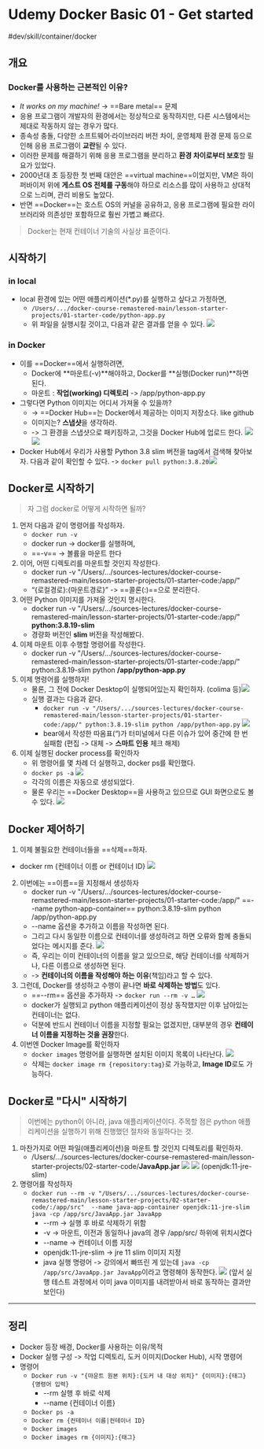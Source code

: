 # Udemy Docker Basic 01 - Get started
#dev/skill/container/docker 

## 개요
### Docker를 사용하는 근본적인 이유?
* *It works on my machine!* → ==Bare metal== 문제
* 응용 프로그램이 개발자의 환경에서는 정상적으로 동작하지만, 다른 시스템에서는 제대로 작동하지 않는 경우가 많다.
* 종속성 충돌, 다양한 소프트웨어·라이브러리 버전 차이, 운영체제 환경 문제 등으로 인해 응용 프로그램이 **교란**될 수 있다.
* 이러한 문제를 해결하기 위해 응용 프로그램을 분리하고 **환경 차이로부터 보호**할 필요가 있었다.
* 2000년대 초 등장한 첫 번째 대안은 ==virtual machine==이었지만, VM은 하이퍼바이저 위에 **게스트 OS 전체를 구동**해야 하므로 리소스를 많이 사용하고 상대적으로 느리며, 관리 비용도 높았다.
* 반면 ==Docker==는 호스트 OS의 커널을 공유하고, 응용 프로그램에 필요한 라이브러리와 의존성만 포함하므로 훨씬 가볍고 빠르다.

> Docker는 현재 컨테이너 기술의 사실상 표준이다.

## 시작하기
### in local
- local 환경에 있는 어떤 애플리케이션(*.py)를 실행하고 싶다고 가정하면, 
  - `/Users/.../docker-course-remastered-main/lesson-starter-projects/01-starter-code/python-app.py`
  - 위 파일을 실행시킬 것이고, 다음과 같은 결과를 얻을 수 있다.
    ![](Docker%20Basic%2001%20-%20Get%20started/image.png)<!-- {"width":660} -->

### in Docker
- 이를 ==Docker==에서 실행하려면, 
  - Docker에 **마운트(-v)**해야하고, Docker를 **실행(Docker run)**하면 된다.
  - 마운트 : **작업(working) 디렉토리** -> /app/python-app.py
- 그렇다면 Python 이미지는 어디서 가져올 수 있을까?
  - -> ==Docker Hub==는 Docker에서 제공하는 이미지 저장소다. like github
  - 이미지는? **스냅샷**을 생각하라.
  - -> 그 환경을 스냅샷으로 패키징하고, 그것을 Docker Hub에 업로드 한다.
  ![](Docker%20Basic%2001%20-%20Get%20started/image%202.png)<!-- {"width":488} -->![](Docker%20Basic%2001%20-%20Get%20started/image%203.png)<!-- {"width":501} -->
- Docker Hub에서 우리가 사용할 Python 3.8 slim 버전을 tag에서 검색해 찾아보자. 다음과 같이 확인할 수 있다.
  -> `docker pull python:3.8.20`![](Docker%20Basic%2001%20-%20Get%20started/image%204.png)<!-- {"width":956} -->

## Docker로 시작하기
> 자 그럼 docker로 어떻게 시작하면 될까?

1. 먼저 다음과 같이 명령어를 작성하자.
   - `docker run -v`
   - docker run -> docker를 실행하며,
   - ==-v== -> 볼륨을 마운트 한다
2. 이어, 어떤 디렉토리를 마운트할 것인지 작성한다.
   - docker run -v "/Users/.../sources-lectures/docker-course-remastered-main/lesson-starter-projects/01-starter-code:/app/"
   - “{로컬경로}:{마운트경로}” -> ==콜론(:)==으로 분리한다.
3. 어떤 Python 이미지를 가져올 것인지 명시한다.
   - docker run -v "/Users/.../sources-lectures/docker-course-remastered-main/lesson-starter-projects/01-starter-code:/app/" **python:3.8.19-slim**
   - 경량화 버전인 **slim** 버전을 작성해봤다. 
4. 이제 마운트 이후 수행할 명령어를 작성한다.
   - docker run -v "/Users/.../sources-lectures/docker-course-remastered-main/lesson-starter-projects/01-starter-code:/app/" python:3.8.19-slim python **/app/python-app.py** 
5. 이제 명령어를 실행하자!
   - 물론, 그 전에 Docker Desktop이 실행되어있는지 확인하자. (colima 등)![](Docker%20Basic%2001%20-%20Get%20started/image%205.png)<!-- {"width":684} -->
   - 실행 결과는 다음과 같다.
     - `docker run -v "/Users/.../sources-lectures/docker-course-remastered-main/lesson-starter-projects/01-starter-code:/app/" python:3.8.19-slim python /app/python-app.py` 
       ![](Docker%20Basic%2001%20-%20Get%20started/image%206.png)<!-- {"width":716} -->
     - bear에서 작성한 따옴표(“)가 터미널에서 다른 이슈가 있어 중간에 한 번 실패함 (편집 -> 대체 -> **스마트 인용** 체크 해제)
6. 이제 실행된 docker process를 확인하자
   - 위 명령어를 몇 차례 더 실행하고, docker ps를 확인했다.
   - `docker ps -a`
     ![](Docker%20Basic%2001%20-%20Get%20started/image%207.png)<!-- {"width":883} -->
   - 각각의 이름은 자동으로 생성되었다.
   - 물론 우리는 ==Docker Desktop==을 사용하고 있으므로 GUI 화면으로도 볼 수 있다.
     ![](Docker%20Basic%2001%20-%20Get%20started/image%208.png)<!-- {"width":890} -->

## Docker 제어하기
1. 이제 불필요한 컨테이너들을 ==삭제==하자.
- docker rm {컨테이너 이름 or 컨테이너 ID}
  ![](Docker%20Basic%2001%20-%20Get%20started/image%209.png)<!-- {"width":404} -->
2. 이번에는 ==이름==을 지정해서 생성하자
   - docker run -v "/Users/.../sources-lectures/docker-course-remastered-main/lesson-starter-projects/01-starter-code:/app/" ==--name python-app-container== python:3.8.19-slim python /app/python-app.py
   - --name 옵션을 추가하고 이름을 작성하면 된다.
   - 그리고 다시 동일한 이름으로 컨테이너를 생성하려고 하면 오류와 함께 충돌되었다는 메시지를 준다.
     ![](Docker%20Basic%2001%20-%20Get%20started/image%2010.png)<!-- {"width":1037} -->
   - 즉, 우리는 이미 컨테이너의 이름을 알고 있으므로, 해당 컨테이너를 삭제하거나, 다른 이름으로 생성하면 된다. 
   - -> **컨테이너의 이름을 작성해야 하는 이유**(책임)라고 할 수 있다.
3. 그런데, Docker를 생성하고 수행이 끝나면 **바로 삭제하는 방법**도 있다.
   - ==--rm== 옵션을 추가하자 -> `docker run --rm -v …` 
     ![](Docker%20Basic%2001%20-%20Get%20started/image%2011.png)
   - docker가 실행되고 python 애플리케이션이 정상 동작했지만 이후 남아있는 컨테이너는 없다.
   - 덕분에 반드시 컨테이너 이름을 지정할 필요는 없겠지만, 대부분의 경우 **컨테이너 이름을 지정하는 것을 권장**한다. 
4. 이번엔 Docker Image를 확인하자
   - `docker images` 명령어를 실행하면 설치된 이미지 목록이 나타난다.
     ![](Docker%20Basic%2001%20-%20Get%20started/image%2012.png)<!-- {"width":748} -->
   - 삭제는 `docker image rm {repository:tag}`로 가능하고, **Image ID**로도 가능하다.

## Docker로 "다시" 시작하기
> 이번에는 python이 아니라, java 애플리케이션이다.
> 주목할 점은 python 애플리케이션을 실행하기 위해 진행했던 절차와 동일하다는 것.

1. 마찬가지로 어떤 파일(애플리케이션)을 마운트 할 것인지 디렉토리를 확인하자.
   - /Users/…/sources-lectures/docker-course-remastered-main/lesson-starter-projects/02-starter-code/**JavaApp.jar**
     ![](Docker%20Basic%2001%20-%20Get%20started/image%2013.png)<!-- {"width":643} -->
     ![](Docker%20Basic%2001%20-%20Get%20started/image%2014.png)
     (openjdk:11-jre-slim)
2. 명령어를 작성하자
   - `docker run --rm -v "/Users/.../sources-lectures/docker-course-remastered-main/lesson-starter-projects/02-starter-code/:/app/src"  --name java-app-container openjdk:11-jre-slim java -cp /app/src/JavaApp.jar JavaApp`
     - --rm -> 실행 후 바로 삭제하기 위함
     - -v -> 마운트, 이전과 동일하나 java의 경우 /app/src/ 하위에 위치시켰다
     - --name -> 컨테이너 이름 지정
     - openjdk:11-jre-slim -> jre 11 slim 이미지 지정
     - java 실행 명령어 -> 강의에서 빠뜨린 게 있는데 `java -cp /app/src/JavaApp.jar JavaApp`이라고 명령해야 동작한다. 
       ![](Docker%20Basic%2001%20-%20Get%20started/image%2015.png)
       (앞서 실행 테스트 과정에서 이미 java 이미지를 내려받아서 바로 동작하는 결과만 보인다)

---
## 정리
- Docker 등장 배경, Docker를 사용하는 이유/목적
- Docker 실행 구성 -> 작업 디렉토리, 도커 이미지(Docker Hub), 시작 명령어
- 명령어
  - `Docker run -v "{마운트 원본 위치}:{도커 내 대상 위치}" {이미지}:{태그} {명령어 입력}`
    - --rm 실행 후 바로 삭제
    - --name {컨테이너 이름}
  - `Docker ps -a` 
  - `Docker rm {컨테이너 이름|컨테이너 ID}`
  - `Docker images`
  - `Docker images rm {이미지}:{태그}`
